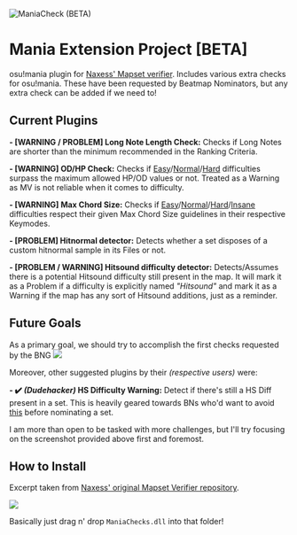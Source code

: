 ![ManiaCheck (BETA)](https://i.imgur.com/uWTpvxK.png)
# Mania Extension Project [BETA]
osu!mania plugin for [Naxess' Mapset verifier](https://github.com/Naxesss/MapsetVerifier). Includes various extra checks for osu!mania. These have been requested by Beatmap Nominators, but any extra check can be added if we need to!

## Current Plugins
**- [WARNING / PROBLEM] Long Note Length Check:** Checks if Long Notes are shorter than the minimum recommended in the Ranking Criteria.

**- [WARNING] OD/HP Check:** Checks if [Easy](https://osu.ppy.sh/wiki/en/Ranking_Criteria/osu!mania#easy)/[Normal](https://osu.ppy.sh/wiki/en/Ranking_Criteria/osu!mania#normal)/[Hard](https://osu.ppy.sh/wiki/en/Ranking_Criteria/osu!mania#hard) difficulties surpass the maximum allowed HP/OD values or not. Treated as a Warning as MV is not reliable when it comes to difficulty.

**- [WARNING] Max Chord Size:** Checks if [Easy](https://osu.ppy.sh/wiki/en/Ranking_Criteria/osu!mania#easy)/[Normal](https://osu.ppy.sh/wiki/en/Ranking_Criteria/osu!mania#normal)/[Hard](https://osu.ppy.sh/wiki/en/Ranking_Criteria/osu!mania#hard)/[Insane](https://osu.ppy.sh/wiki/en/Ranking_Criteria/osu!mania#insane) difficulties respect their given Max Chord Size guidelines in their respective Keymodes.

**- [PROBLEM] Hitnormal detector:** Detects whether a set disposes of a custom hitnormal sample in its Files or not.

**- [PROBLEM / WARNING] Hitsound difficulty detector:** Detects/Assumes there is a potential Hitsound difficulty still present in the map. It will mark it as a Problem if a difficulty is explicitly named *"Hitsound"* and mark it as a Warning if the map has any sort of Hitsound additions, just as a reminder.

## Future Goals
As a primary goal, we should try to accomplish the first checks requested by the BNG
![](https://i.imgur.com/Xg8Qis4.png)

Moreover, other suggested plugins by their *(respective users)* were:

**- ✔️ *(Dudehacker)* HS Difficulty Warning:** Detect if there's still a HS Diff present in a set. This is heavily geared towards BNs who'd want to avoid [this](https://imgur.com/aBrmnky) before nominating a set.

I am more than open to be tasked with more challenges, but I'll try focusing on the screenshot provided above first and foremost.

## How to Install
Excerpt taken from [Naxess' original Mapset Verifier repository](https://github.com/Naxesss/MapsetVerifier).

![](https://cdn.discordapp.com/attachments/367053814122938368/974695123994701844/unknown.png)

Basically just drag n' drop `ManiaChecks.dll` into that folder!
